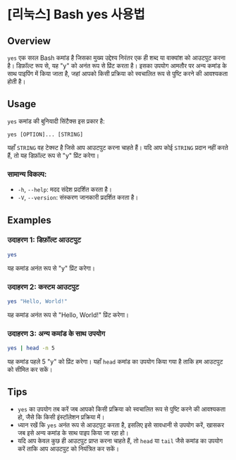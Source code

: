 # [리눅스] Bash yes 사용법

## Overview
`yes` एक सरल Bash कमांड है जिसका मुख्य उद्देश्य निरंतर एक ही शब्द या वाक्यांश को आउटपुट करना है। डिफ़ॉल्ट रूप से, यह "y" को अनंत रूप से प्रिंट करता है। इसका उपयोग आमतौर पर अन्य कमांड के साथ पाइपिंग में किया जाता है, जहां आपको किसी प्रक्रिया को स्वचालित रूप से पुष्टि करने की आवश्यकता होती है।

## Usage
`yes` कमांड की बुनियादी सिंटैक्स इस प्रकार है:

```
yes [OPTION]... [STRING]
```

यहाँ `STRING` वह टेक्स्ट है जिसे आप आउटपुट करना चाहते हैं। यदि आप कोई `STRING` प्रदान नहीं करते हैं, तो यह डिफ़ॉल्ट रूप से "y" प्रिंट करेगा।

### सामान्य विकल्प:
- `-h`, `--help`: मदद संदेश प्रदर्शित करता है।
- `-V`, `--version`: संस्करण जानकारी प्रदर्शित करता है।

## Examples
### उदाहरण 1: डिफ़ॉल्ट आउटपुट
```bash
yes
```
यह कमांड अनंत रूप से "y" प्रिंट करेगा।

### उदाहरण 2: कस्टम आउटपुट
```bash
yes "Hello, World!"
```
यह कमांड अनंत रूप से "Hello, World!" प्रिंट करेगा।

### उदाहरण 3: अन्य कमांड के साथ उपयोग
```bash
yes | head -n 5
```
यह कमांड पहले 5 "y" को प्रिंट करेगा। यहाँ `head` कमांड का उपयोग किया गया है ताकि हम आउटपुट को सीमित कर सकें।

## Tips
- `yes` का उपयोग तब करें जब आपको किसी प्रक्रिया को स्वचालित रूप से पुष्टि करने की आवश्यकता हो, जैसे कि किसी इंस्टॉलेशन प्रक्रिया में।
- ध्यान रखें कि `yes` अनंत रूप से आउटपुट करता है, इसलिए इसे सावधानी से उपयोग करें, खासकर जब इसे अन्य कमांड के साथ पाइप किया जा रहा हो। 
- यदि आप केवल कुछ ही आउटपुट प्राप्त करना चाहते हैं, तो `head` या `tail` जैसे कमांड का उपयोग करें ताकि आप आउटपुट को नियंत्रित कर सकें।